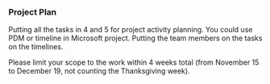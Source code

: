 ### Project Plan

Putting all the tasks in 4 and 5 for project activity planning.
You could use PDM or timeline in Microsoft project. 
Putting the team members on the tasks on the timelines.


Please limit your scope to the work within 4 weeks total (from
November 15 to December 19, not counting the Thanksgiving week).

